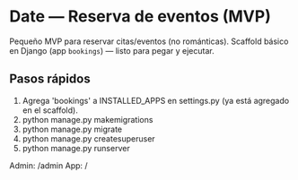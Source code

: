 # Date — Reserva de eventos (MVP)

Pequeño MVP para reservar citas/eventos (no románticas).
Scaffold básico en Django (app `bookings`) — listo para pegar y ejecutar.

## Pasos rápidos
1. Agrega 'bookings' a INSTALLED_APPS en settings.py (ya está agregado en el scaffold).
2. python manage.py makemigrations
3. python manage.py migrate
4. python manage.py createsuperuser
5. python manage.py runserver

Admin: /admin
App: /
